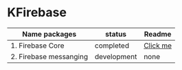 # KFirebase

| Name packages   | status   |   Readme
| ------------ | ------------ | ------------ |
|  1.  Firebase Core |  completed | <a href="https://github.com/the-best-is-best/KFirebase/blob/main/FirebaseCore/readme.md">Click me</a>
| 2. Firebase messanging | development   | none
